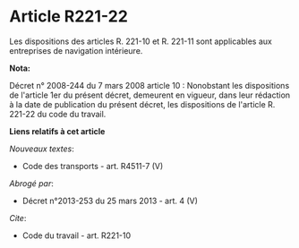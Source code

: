 # Article R221-22

Les dispositions des articles R. 221-10 et R. 221-11 sont applicables aux entreprises de navigation intérieure.

**Nota:**

Décret n° 2008-244 du 7 mars 2008 article 10 : Nonobstant les dispositions de l'article 1er du présent décret, demeurent en
vigueur, dans leur rédaction à la date de publication du présent décret, les dispositions de l'article R. 221-22 du code du
travail.

**Liens relatifs à cet article**

_Nouveaux textes_:

  - Code des transports - art. R4511-7 (V)

_Abrogé par_:

  - Décret n°2013-253 du 25 mars 2013 - art. 4 (V)

_Cite_:

  - Code du travail - art. R221-10
